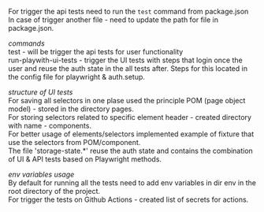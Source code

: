 For trigger the api tests need to run the `test` command from package.json \
In case of trigger another file - need to update the path for file in package.json.

_commands_ \
test - will be trigger the api tests for user functionality \
run-playwith-ui-tests - trigger the UI tests with steps that login once the user and reuse the auth state in the all tests after. Steps for this located in the config file for playwright & auth.setup.

_structure of UI tests_ \
For saving all selectors in one plase used the principle POM (page object model) - stored in the directory pages. \
For storing selectors related to specific element header - created directory with name - components. \
For better usage of elements/selectors implemented example of fixture that use the selectors from POM/component. \
The file 'storage-state.\*' reuse the auth state and contains the combination of UI & API tests based on Playwright methods.

_env variables usage_ \
By default for running all the tests need to add env variables in dir env in the root directory of the project. \
For trigger the tests on Github Actions - created list of secrets for actions.
